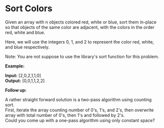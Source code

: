 # Sort Colors
Given an array with n objects colored red, white or blue, sort them in-place so that objects of the same color are adjacent, with the colors in the order red, white and blue.  

Here, we will use the integers 0, 1, and 2 to represent the color red, white, and blue respectively.  

Note: You are not suppose to use the library's sort function for this problem.  

**Example:**  

**Input:** [2,0,2,1,1,0]  
**Output:** [0,0,1,1,2,2]  

**Follow up:**  

A rather straight forward solution is a two-pass algorithm using counting sort.  
First, iterate the array counting number of 0's, 1's, and 2's, then overwrite array with total number of 0's, then 1's and followed by 2's.  
Could you come up with a one-pass algorithm using only constant space?  